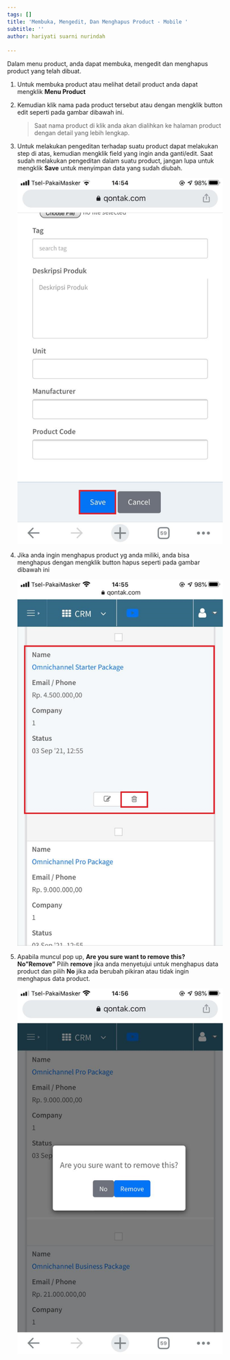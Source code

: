 ```yaml
---
tags: []
title: 'Membuka, Mengedit, Dan Menghapus Product - Mobile '
subtitle: ''
author: hariyati suarni nurindah

---
```

Dalam menu product, anda dapat membuka, mengedit dan menghapus product yang telah dibuat.

1. Untuk membuka product atau melihat detail product anda dapat mengklik **Menu Product**
2. Kemudian klik nama pada product tersebut atau dengan mengklik button edit seperti pada gambar dibawah ini.

   > Saat nama product di klik anda akan dialihkan ke halaman product dengan detail yang lebih lengkap.
3. Untuk melakukan pengeditan terhadap suatu product dapat melakukan step di atas, kemudian mengklik field yang ingin anda ganti/edit. Saat sudah melakukan pengeditan dalam suatu product, jangan lupa untuk mengklik **Save** untuk menyimpan data yang sudah diubah.

   ![](/uploads/whatsapp-image-2021-09-27-at-14-56-54-1.jpeg)
4. Jika anda ingin menghapus product yg anda miliki, anda bisa menghapus dengan mengklik button hapus seperti pada gambar dibawah ini

   ![](/uploads/whatsapp-image-2021-09-27-at-14-56-57.jpeg)
5. Apabila muncul pop up, **Are you sure want to remove this? No”Remove”** Pilih **remove** jika anda menyetujui untuk menghapus data product dan pilih **No** jika ada berubah pikiran atau tidak ingin menghapus data product.

   ![](/uploads/whatsapp-image-2021-09-27-at-14-56-56-1.jpeg)
